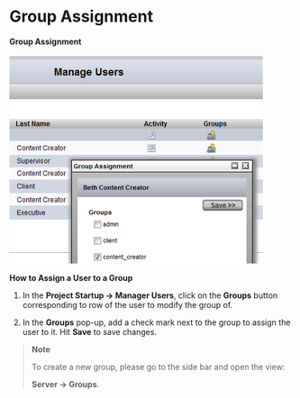 # Group Assignment

**Group Assignment**

![image](media/1_group_assignment_overview.png)

**How to Assign a User to a Group**

1) In the **Project Startup → Manager Users**, click on the **Groups**
button corresponding to row of the user to modify the group of.

2) In the **Groups** pop-up, add a check mark next to the group to assign
the user to it. Hit **Save** to save changes.

> **Note**
>
> To create a new group, please go to the side bar and open the view:
>
> **Server → Groups**.
